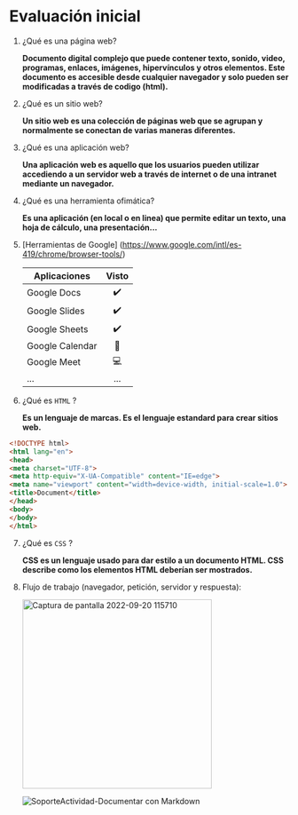 # Evaluación inicial

1. ¿Qué es una página web?

      **Documento digital complejo que puede contener texto, sonido, video, programas, enlaces, imágenes, hipervínculos y otros elementos. Este documento es accesible desde cualquier navegador y solo pueden ser modificadas a través de codigo (html).**

2. ¿Qué es un sitio web?

      **Un sitio web es una colección de páginas web que se agrupan y normalmente se conectan de varias maneras diferentes.**

3. ¿Qué es una aplicación web?

      **Una aplicación web es aquello que los usuarios pueden utilizar accediendo a un servidor web a través de internet o de una intranet mediante un navegador.**

4. ¿Qué es una herramienta ofimática?

      **Es una aplicación (en local o en linea) que permite editar un texto, una hoja de cálculo, una presentación...**

5. [Herramientas de Google] (https://www.google.com/intl/es-419/chrome/browser-tools/)

     | Aplicaciones | Visto |
     | ------------ | :----:|
     | Google Docs |✔️|
     | Google Slides |✔️|
     | Google Sheets |✔️|
     | Google Calendar | 📆 |
     | Google Meet |💻|
     | ... | ... |

6. ¿Qué es ```HTML``` ?

      **Es un lenguaje de marcas. Es el lenguaje estandard para crear sitios web.**

```html
<!DOCTYPE html>
<html lang="en">
<head>
<meta charset="UTF-8">
<meta http-equiv="X-UA-Compatible" content="IE=edge">
<meta name="viewport" content="width=device-width, initial-scale=1.0">
<title>Document</title>
</head>
<body>
</body>
</html>
```

7. ¿Qué es ```CSS``` ?

    **CSS es un lenguaje usado para dar estilo a un documento HTML. CSS describe como los
elementos HTML deberían ser mostrados.**

8. Flujo de trabajo (navegador, petición, servidor y respuesta):

     <img width="341" alt="Captura de pantalla 2022-09-20 115710" src="https://user-images.githubusercontent.com/113420749/191228481-317dd61e-92eb-4808-968f-653efe7b4fcd.png">


     ![SoporteActividad-Documentar con Markdown](https://user-images.githubusercontent.com/113420749/191227544-1419bc4d-bea0-4c62-8dd4-cc48b4360aea.png)
